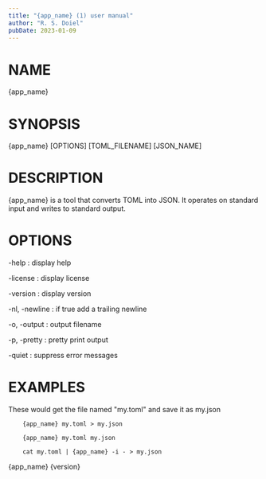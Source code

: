 ```yaml
---
title: "{app_name} (1) user manual"
author: "R. S. Doiel"
pubDate: 2023-01-09
---
```


# NAME
 
{app_name}

# SYNOPSIS

{app_name} [OPTIONS] [TOML_FILENAME] [JSON_NAME]

# DESCRIPTION

{app_name} is a tool that converts TOML into JSON. It operates
on standard input and writes to standard output.

# OPTIONS

-help
: display help

-license
: display license

-version
: display version

-nl, -newline
: if true add a trailing newline

-o, -output
: output filename

-p, -pretty
: pretty print output

-quiet
: suppress error messages


# EXAMPLES

These would get the file named "my.toml" and save it as my.json

~~~
    {app_name} my.toml > my.json

    {app_name} my.toml my.json

	cat my.toml | {app_name} -i - > my.json
~~~

{app_name} {version}
